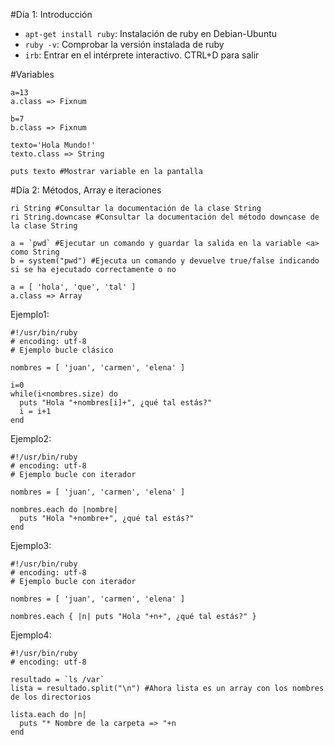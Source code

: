 
#Día 1: Introducción
* `apt-get install ruby`: Instalación de ruby en Debian-Ubuntu
* `ruby -v`: Comprobar la versión instalada de ruby
* `irb`: Entrar en el intérprete interactivo. CTRL+D para salir

#Variables
```
a=13
a.class => Fixnum

b=7
b.class => Fixnum

texto='Hola Mundo!'
texto.class => String

puts texto #Mostrar variable en la pantalla
```

#Día 2: Métodos, Array e iteraciones
```
ri String #Consultar la documentación de la clase String
ri String.downcase #Consultar la documentación del método downcase de la clase String

a = `pwd` #Ejecutar un comando y guardar la salida en la variable <a> como String
b = system("pwd") #Ejecuta un comando y devuelve true/false indicando si se ha ejecutado correctamente o no

a = [ 'hola', 'que', 'tal' ]
a.class => Array
```

Ejemplo1:
```
#!/usr/bin/ruby
# encoding: utf-8
# Ejemplo bucle clásico

nombres = [ 'juan', 'carmen', 'elena' ]

i=0
while(i<nombres.size) do
  puts "Hola "+nombres[i]+", ¿qué tal estás?"
  i = i+1
end
```

Ejemplo2:
```
#!/usr/bin/ruby
# encoding: utf-8
# Ejemplo bucle con iterador

nombres = [ 'juan', 'carmen', 'elena' ]

nombres.each do |nombre|
  puts "Hola "+nombre+", ¿qué tal estás?"
end
```

Ejemplo3:
```
#!/usr/bin/ruby
# encoding: utf-8
# Ejemplo bucle con iterador 

nombres = [ 'juan', 'carmen', 'elena' ]

nombres.each { |n| puts "Hola "+n+", ¿qué tal estás?" }
```

Ejemplo4:
```
#!/usr/bin/ruby
# encoding: utf-8

resultado = `ls /var`
lista = resultado.split("\n") #Ahora lista es un array con los nombres de los directorios

lista.each do |n|
  puts "* Nombre de la carpeta => "+n
end

```
